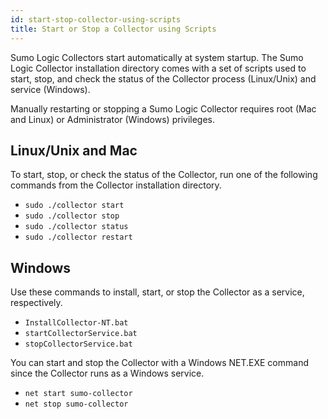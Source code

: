 ```yaml
---
id: start-stop-collector-using-scripts
title: Start or Stop a Collector using Scripts
---
```



Sumo Logic Collectors start automatically at system startup. The Sumo Logic Collector installation directory comes with a set of scripts used to start, stop, and check the status of the Collector process (Linux/Unix) and service (Windows).

Manually restarting or stopping a Sumo Logic Collector requires root (Mac and Linux) or Administrator (Windows) privileges.

## Linux/Unix and Mac

To start, stop, or check the status of the Collector, run one of the following commands from the Collector installation directory.

* `sudo ./collector start`
* `sudo ./collector stop`
* `sudo ./collector status`
* `sudo ./collector restart`

## Windows

Use these commands to install, start, or stop the Collector as a service, respectively.

* `InstallCollector-NT.bat`
* `startCollectorService.bat`
* `stopCollectorService.bat`

You can start and stop the Collector with a Windows NET.EXE command since the Collector runs as a Windows service.

* `net start sumo-collector`
* `net stop sumo-collector`
